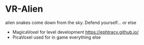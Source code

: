 # VR-Alien

alien snakes come down from the sky. Defend yourself... or else


- MagicaVoxel for level development https://ephtracy.github.io/ 
- PicaVoxel used for in game everything else
